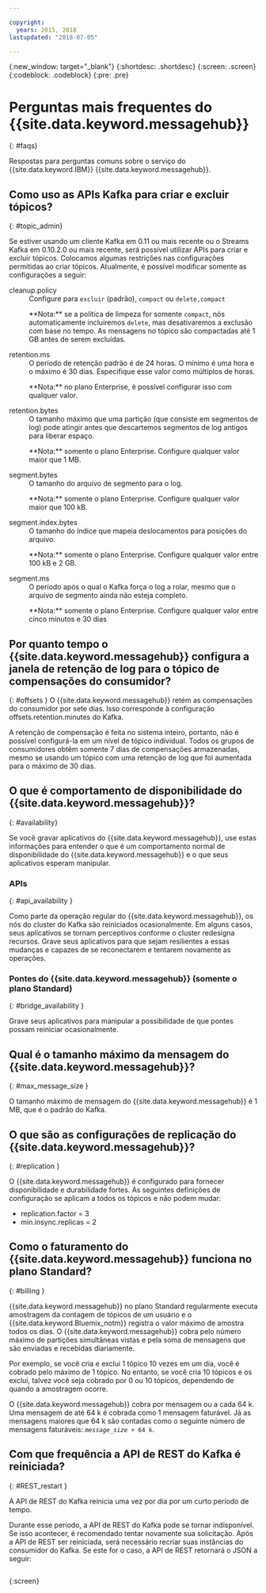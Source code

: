 ```yaml
---

copyright:
  years: 2015, 2018
lastupdated: "2018-07-05"

---
```


{:new_window: target="_blank"}
{:shortdesc: .shortdesc}
{:screen: .screen}
{:codeblock: .codeblock}
{:pre: .pre}

# Perguntas mais frequentes do {{site.data.keyword.messagehub}}
{: #faqs}

Respostas para perguntas comuns sobre o serviço do {{site.data.keyword.IBM}}
{{site.data.keyword.messagehub}}.

<!--17/10/17 - Karen: same info duplicated at messagehub104 -->
## Como uso as APIs Kafka para criar e excluir tópicos?
{: #topic_admin}

Se estiver usando um cliente Kafka em 0.11 ou mais recente ou o Streams Kafka em 0.10.2.0 ou
mais recente, será possível utilizar APIs para criar e excluir tópicos. Colocamos algumas restrições nas
configurações permitidas ao criar tópicos. Atualmente, é possível modificar somente as configurações
a seguir:

<dl>
<dt>cleanup.policy</dt>
<dd>Configure para <code>excluir</code> (padrão), <code>compact</code> ou <code>delete,compact</code>
<p>**Nota:** se a política de limpeza for somente <code>compact</code>, nós automaticamente incluiremos <code>delete</code>, mas desativaremos a exclusão com base no tempo. As mensagens
no tópico são compactadas até 1 GB antes de serem excluídas.</p>
</dd>

<dt>retention.ms</dt>
<dd>O período de retenção padrão é de 24 horas. O mínimo é uma hora e o máximo é 30 dias. Especifique esse
valor como múltiplos de horas.

<p>**Nota:** no plano Enterprise, é possível configurar isso com qualquer valor.</p>
</dd>

<dt>retention.bytes</dt>
<dd>O tamanho máximo que uma partição (que consiste em segmentos de log) pode atingir antes que descartemos segmentos de log antigos para liberar espaço.

<p>**Nota:** somente o plano Enterprise. Configure qualquer valor maior que 1 MB.</p>
</dd>

<dt>segment.bytes</dt>
<dd>O tamanho do arquivo de segmento para o log.

<p>**Nota:** somente o plano Enterprise. Configure qualquer valor maior que 100 kB.</p>
</dd>

<dt>segment.index.bytes</dt>
<dd>O tamanho do índice que mapeia deslocamentos para posições do arquivo. 

<p>**Nota:** somente o plano Enterprise. Configure qualquer valor entre 100 kB e 2 GB.</p>
</dd>

<dt>segment.ms</dt>
<dd>O período após o qual o Kafka força o log a rolar, mesmo que o arquivo de segmento ainda não esteja completo. 

<p>**Nota:** somente o plano Enterprise. Configure qualquer valor entre cinco minutos e 30 dias</p>
</dd>
</dl>


## Por quanto tempo o {{site.data.keyword.messagehub}} configura a janela de retenção de log para o tópico de compensações do consumidor?
{: #offsets }
O {{site.data.keyword.messagehub}} retém as compensações do consumidor por sete dias. Isso corresponde
à configuração offsets.retention.minutes do Kafka. 

A retenção de compensação é feita no sistema inteiro, portanto, não é possível configurá-la
em um nível de tópico individual. Todos os grupos de consumidores obtêm somente 7 dias de compensações armazenadas, mesmo se usando um tópico com uma retenção de log que foi aumentada para
o máximo de 30 dias. 

## O que é comportamento de disponibilidade do {{site.data.keyword.messagehub}}?
{: #availability}

Se você gravar aplicativos do {{site.data.keyword.messagehub}}, use estas informações para
entender o que é um comportamento normal de disponibilidade do
{{site.data.keyword.messagehub}} e o que seus aplicativos esperam manipular.

### APIs
{: #api_availability }

Como parte da operação regular do {{site.data.keyword.messagehub}}, os nós do cluster do Kafka
são reiniciados ocasionalmente.
Em alguns casos, seus aplicativos se tornam perceptivos conforme o cluster redesigna recursos. Grave seus
aplicativos para que sejam resilientes a essas mudanças e capazes de se reconectarem e tentarem novamente as
operações.

### Pontes do {{site.data.keyword.messagehub}} (somente o plano Standard)
{: #bridge_availability }

Grave seus aplicativos para manipular a possibilidade de que pontes possam reiniciar ocasionalmente.

## Qual é o tamanho máximo da mensagem do {{site.data.keyword.messagehub}}? 
{: #max_message_size }

O tamanho máximo de mensagem do {{site.data.keyword.messagehub}} é 1 MB, que é o padrão do Kafka. 

## O que são as configurações de replicação do {{site.data.keyword.messagehub}}? 
{: #replication }

O {{site.data.keyword.messagehub}} é configurado para fornecer disponibilidade e
durabilidade fortes.
As seguintes definições de configuração se aplicam a todos os tópicos e não podem mudar:
* replication.factor = 3
* min.insync.replicas = 2

## Como o faturamento do {{site.data.keyword.messagehub}} funciona no plano Standard? 
{: #billing }

{{site.data.keyword.messagehub}} no plano Standard regularmente executa amostragem da contagem de tópicos
de um usuário e o {{site.data.keyword.Bluemix_notm}} registra o valor máximo de amostra todos os dias. O {{site.data.keyword.messagehub}} cobra pelo número máximo de partições simultâneas vistas e pela
soma de mensagens que são enviadas e recebidas diariamente.

Por exemplo, se você cria e exclui 1 tópico 10 vezes em um dia, você é cobrado pelo máximo de 1
tópico. No entanto, se você cria 10 tópicos e os exclui, talvez você seja cobrado por 0 ou 10
tópicos, dependendo de quando a amostragem ocorre.

O {{site.data.keyword.messagehub}} cobra por mensagem ou a cada 64 k. Uma mensagem de até 64 k
é cobrada como 1 mensagem faturável. Já as mensagens maiores que 64 k são contadas como o seguinte número de
mensagens faturáveis: <code><var class="keyword varname">message_size</var> &divide; 64 k</code>.

<!--12/04/18 - Karen: same info duplicated at messagehub057 -->
## Com que frequência a API de REST do Kafka é reiniciada? 
{: #REST_restart }

A API de REST do Kafka reinicia uma vez por dia por um curto período de tempo. 

Durante esse período, a
API de REST do Kafka pode se tornar indisponível. Se isso acontecer, é recomendado tentar novamente
sua solicitação. Após a API de REST ser reiniciada, será necessário recriar suas instâncias do consumidor
do Kafka. Se este for o caso, a API de REST retornará o JSON a seguir:

```'{"error_code":40403,"message":"Consumer instance not found."}'
```
{:screen}








